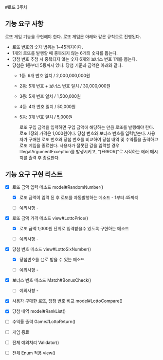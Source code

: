 #로또 3주차 

## 기능 요구 사항 
로또 게임 기능을 구현해야 한다. 로또 게임은 아래와 같은 규칙으로 진행된다.

- 로또 번호의 숫자 범위는 1~45까지이다.
- 1개의 로또를 발행할 때 중복되지 않는 6개의 숫자를 뽑는다. 
- 당첨 번호 추첨 시 중복되지 않는 숫자 6개와 보너스 번호 1개를 뽑는다.
- 당첨은 1등부터 5등까지 있다. 당첨 기준과 금액은 아래와 같다.
    - 1등: 6개 번호 일치 / 2,000,000,000원
    - 2등: 5개 번호 + 보너스 번호 일치 / 30,000,000원
    - 3등: 5개 번호 일치 / 1,500,000원
    - 4등: 4개 번호 일치 / 50,000원
    - 5등: 3개 번호 일치 / 5,000원
    
  
      로또 구입 금액을 입력하면 구입 금액에 해당하는 만큼 로또를 발행해야 한다.
      로또 1장의 가격은 1,000원이다.
      당첨 번호와 보너스 번호를 입력받는다.
      사용자가 구매한 로또 번호와 당첨 번호를 비교하여 당첨 내역 및 수익률을 출력하고 로또 게임을 종료한다.
      사용자가 잘못된 값을 입력할 경우 IllegalArgumentException를 발생시키고, "[ERROR]"로 시작하는 에러 메시지를 출력 후 종료한다.

## 기능 요구 구현 리스트

- [X] 로또 금액 입력 메소드 model#RandomNumber()
  - [X] 로또 금액이 입력 된 후 로또를 자동발행하는 메소드 - 1부터 45까지
  - [ ] 예외사항 -
  

- [X] 로또 금액 가격 메소드 view#LottoPrice()
  - [X] 로또 금액 1,000원 단위로 입력받을수 있도록 구현하는 메소드 
  - [ ] 예외사항 - 


- [X] 당첨 번호 메소드 view#LottoSixNumber()
  - [X] 당첨번호를 (,)로 받을 수 있는 메소드
  - [ ] 예외사항 - 


- [X] 보너스 번호 메소드 Match#BonusCheck()
  - [ ] 예외사항 - 


- [X] 사용자 구매한 로또, 당첨 번호 비교 model#LottoCompare()
- [X] 당첨 내역  model#RankList()
- [ ] 수익률 출력 Game#LottoReturn()
- [ ] 게임 종료  


- [ ] 전체 예외처리 Validator()
- [ ] 전체 Enum 적용 view()